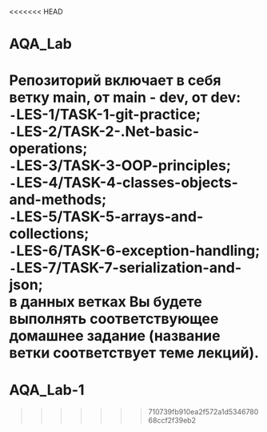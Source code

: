 <<<<<<< HEAD
# AQA_Lab

Репозиторий включает в себя ветку **main**, от main - **dev**,  от dev:  
        `-`**LES-1/TASK-1-git-practice**;  
        `-`**LES-2/TASK-2-.Net-basic-operations**;  
        `-`**LES-3/TASK-3-OOP-principles**;  
        `-`**LES-4/TASK-4-classes-objects-and-methods**;  
        `-`**LES-5/TASK-5-arrays-and-collections**;  
        `-`**LES-6/TASK-6-exception-handling**;  
        `-`**LES-7/TASK-7-serialization-and-json**;  
в данных ветках Вы будете выполнять соответствующее домашнее задание (название ветки соответствует теме лекций).
=======
# AQA_Lab-1
>>>>>>> 710739fb910ea2f572a1d534678068ccf2f39eb2
